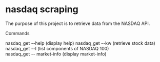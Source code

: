 # nasdaq scraping

The purpose of this project is to retrieve data from the NASDAQ API.

Commands

nasdaq_get --help (display help)
nasdaq_get --kw <company name> (retrieve stock data) <br>
nasdaq_get --l (list components of NASDAQ 100) <br>
nasdaq_get -- market-info (display market-info) <br>
